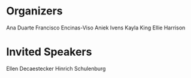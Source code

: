 # Organizers
Ana Duarte
Francisco Encinas-Viso
Aniek Ivens
Kayla King
Ellie Harrison


# Invited Speakers
Ellen Decaestecker
Hinrich Schulenburg
